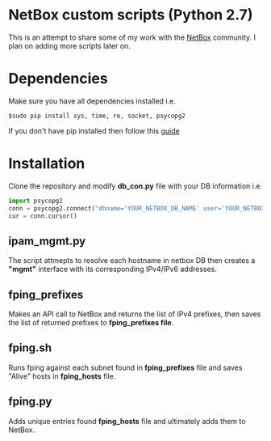 # NetBox custom scripts (Python 2.7)
This is an attempt to share some of my work with the [NetBox](https://github.com/digitalocean/netbox) community. I plan on adding more scripts later on.
# Dependencies
Make sure you have all dependencies installed i.e.  
```
$sudo pip install sys, time, re, socket, psycopg2
```
If you don't have pip installed then follow this [guide](https://pip.pypa.io/en/stable/installing/) 
# Installation
Clone the repository and modify **db_con.py** file with your DB information i.e.
```python
import psycopg2
conn = psycopg2.connect("dbname='YOUR_NETBOX_DB_NAME' user='YOUR_NETBOX_USERNAME' host='YOUR_NETBOX_DB_IP_ADDRESS' password='YOUR_NETBOX_DB_PASSWORD'")
cur = conn.cursor()
```

## ipam_mgmt.py 
The script attmepts to resolve each hostname in netbox DB then creates a **"mgmt"** interface with its corresponding IPv4/IPv6 addresses. 

## fping_prefixes 
Makes an API call to NetBox and returns the list of IPv4 prefixes, then saves the list of returned prefixes to **fping_prefixes file**. 

## fping.sh
Runs fping against each subnet found in **fping_prefixes** file and saves "Alive" hosts in **fping_hosts** file. 

## fping.py
Adds unique entries found **fping_hosts** file and ultimately adds them to NetBox. 

